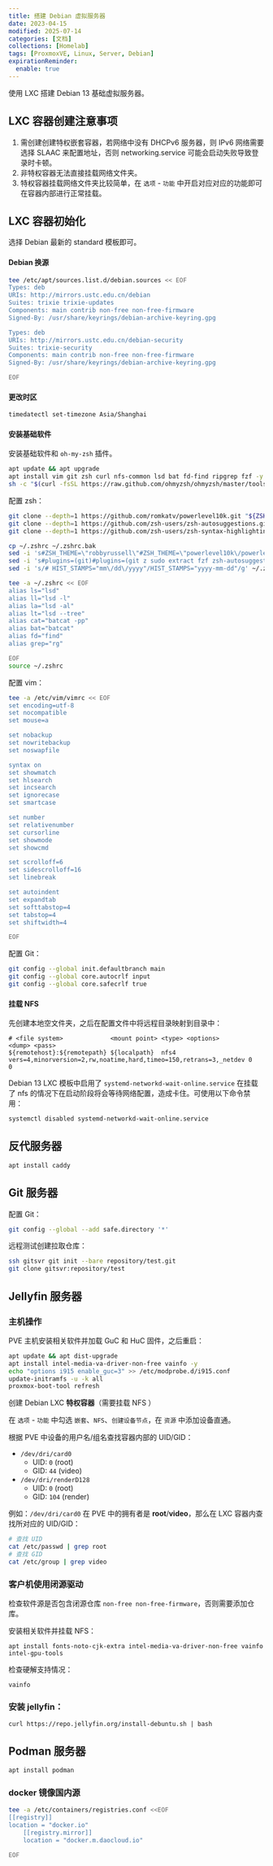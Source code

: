 ```yaml
---
title: 搭建 Debian 虚拟服务器
date: 2023-04-15
modified: 2025-07-14
categories: [文档]
collections: [Homelab]
tags: [ProxmoxVE, Linux, Server, Debian]
expirationReminder:
  enable: true
---
```


使用 LXC 搭建 Debian 13 基础虚拟服务器。

<!--more-->

## LXC 容器创建注意事项

1. 需创建创建特权嵌套容器，若网络中没有 DHCPv6 服务器，则 IPv6 网络需要选择 SLAAC 来配置地址，否则 networking.service 可能会启动失败导致登录时卡顿。
2. 非特权容器无法直接挂载网络文件夹。
3. 特权容器挂载网络文件夹比较简单，在 `选项` - `功能` 中开启对应对应的功能即可在容器内部进行正常挂载。

## LXC 容器初始化

选择 Debian 最新的 standard 模板即可。

#### Debian 换源

```bash
tee /etc/apt/sources.list.d/debian.sources << EOF
Types: deb
URIs: http://mirrors.ustc.edu.cn/debian
Suites: trixie trixie-updates
Components: main contrib non-free non-free-firmware
Signed-By: /usr/share/keyrings/debian-archive-keyring.gpg

Types: deb
URIs: http://mirrors.ustc.edu.cn/debian-security
Suites: trixie-security
Components: main contrib non-free non-free-firmware
Signed-By: /usr/share/keyrings/debian-archive-keyring.gpg

EOF
```

#### 更改时区

```bash
timedatectl set-timezone Asia/Shanghai
```


#### 安装基础软件

安装基础软件和 `oh-my-zsh` 插件。

```bash
apt update && apt upgrade
apt install vim git zsh curl nfs-common lsd bat fd-find ripgrep fzf -y
sh -c "$(curl -fsSL https://raw.github.com/ohmyzsh/ohmyzsh/master/tools/install.sh)"
```

配置 zsh：

```bash
git clone --depth=1 https://github.com/romkatv/powerlevel10k.git "${ZSH_CUSTOM:-$HOME/.oh-my-zsh/custom}/themes/powerlevel10k"
git clone --depth=1 https://github.com/zsh-users/zsh-autosuggestions.git "${ZSH_CUSTOM:-$HOME/.oh-my-zsh/custom}/plugins/zsh-autosuggestions"
git clone --depth=1 https://github.com/zsh-users/zsh-syntax-highlighting.git "${ZSH_CUSTOM:-$HOME/.oh-my-zsh/custom}/plugins/zsh-syntax-highlighting"

cp ~/.zshrc ~/.zshrc.bak
sed -i 's#ZSH_THEME=\"robbyrussell\"#ZSH_THEME=\"powerlevel10k\/powerlevel10k\"#g' ~/.zshrc
sed -i 's#plugins=(git)#plugins=(git z sudo extract fzf zsh-autosuggestions zsh-syntax-highlighting)#g' ~/.zshrc
sed -i 's/# HIST_STAMPS="mm\/dd\/yyyy"/HIST_STAMPS="yyyy-mm-dd"/g' ~/.zshrc

tee -a ~/.zshrc << EOF
alias ls="lsd"
alias ll="lsd -l"
alias la="lsd -al"
alias lt="lsd --tree"
alias cat="batcat -pp"
alias bat="batcat"
alias fd="find"
alias grep="rg"

EOF
source ~/.zshrc
```


配置 vim：

```bash
tee -a /etc/vim/vimrc << EOF
set encoding=utf-8
set nocompatible
set mouse=a

set nobackup
set nowritebackup
set noswapfile

syntax on
set showmatch
set hlsearch
set incsearch
set ignorecase
set smartcase

set number
set relativenumber
set cursorline
set showmode
set showcmd

set scrolloff=6
set sidescrolloff=16
set linebreak

set autoindent
set expandtab
set softtabstop=4
set tabstop=4
set shiftwidth=4

EOF
```

配置 Git：

```bash
git config --global init.defaultbranch main
git config --global core.autocrlf input
git config --global core.safecrlf true
```


#### 挂载 NFS

先创建本地空文件夹，之后在配置文件中将远程目录映射到目录中：

```test title="/etc/fstab"
# <file system>             <mount point> <type> <options>                                                          <dump> <pass>
${remotehost}:${remotepath} ${localpath}  nfs4    vers=4,minorversion=2,rw,noatime,hard,timeo=150,retrans=3,_netdev 0      0
```

Debian 13 LXC 模板中启用了 `systemd-networkd-wait-online.service` 在挂载了 nfs 的情况下在启动阶段将会等待网络配置，造成卡住。可使用以下命令禁用：

```bash
systemctl disabled systemd-networkd-wait-online.service
```


## 反代服务器

```bash
apt install caddy
```

## Git 服务器

配置 Git：

```bash
git config --global --add safe.directory '*'
```

远程测试创建拉取仓库：

```bash
ssh gitsvr git init --bare repository/test.git
git clone gitsvr:repository/test
```

## Jellyfin 服务器

### 主机操作

PVE 主机安装相关软件并加载 GuC 和 HuC 固件，之后重启：

```bash
apt update && apt dist-upgrade
apt install intel-media-va-driver-non-free vainfo -y
echo "options i915 enable_guc=3" >> /etc/modprobe.d/i915.conf
update-initramfs -u -k all
proxmox-boot-tool refresh
```

创建 Debian LXC **特权容器**（需要挂载 NFS ）

在 `选项` - `功能` 中勾选 `嵌套`、`NFS`、`创建设备节点`，在 `资源` 中添加设备直通。

根据 PVE 中设备的用户名/组名查找容器内部的 UID/GID：

- `/dev/dri/card0`
  - UID: `0` (root)
  - GID: `44` (video)
- `/dev/dri/renderD128`
  - UID: `0` (root)
  - GID: `104` (render)

例如：`/dev/dri/card0` 在 PVE 中的拥有者是 **root**/**video**，那么在 LXC 容器内查找所对应的 UID/GID：

```bash
# 查找 UID
cat /etc/passwd | grep root
# 查找 GID
cat /etc/group | grep video
```

### 客户机使用闭源驱动

检查软件源是否包含闭源仓库 `non-free non-free-firmware`，否则需要添加仓库。

安装相关软件并挂载 NFS：

```shell
apt install fonts-noto-cjk-extra intel-media-va-driver-non-free vainfo intel-gpu-tools
```

检查硬解支持情况：

```shell
vainfo
```

### 安装 jellyfin：

```shell
curl https://repo.jellyfin.org/install-debuntu.sh | bash
```

## Podman 服务器

```bash
apt install podman
```

### docker 镜像国内源

```bash
tee -a /etc/containers/registries.conf <<EOF
[[registry]]
location = "docker.io"
    [[registry.mirror]]
    location = "docker.m.daocloud.io"

EOF
```
